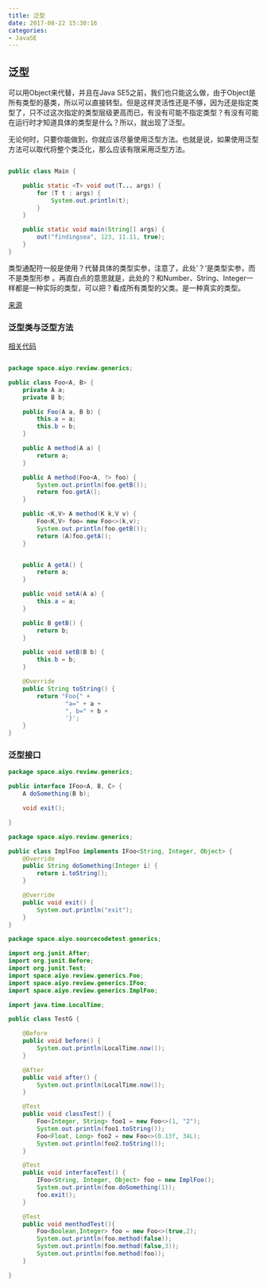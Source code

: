 ```yaml
---
title: 泛型
date: 2017-08-22 15:30:16
categories: 
- JavaSE
---
```


## 泛型

<!--more-->

可以用Object来代替，并且在Java SE5之前，我们也只能这么做，由于Object是所有类型的基类，所以可以直接转型。但是这样灵活性还是不够，因为还是指定类型了，只不过这次指定的类型层级更高而已，有没有可能不指定类型？有没有可能在运行时才知道具体的类型是什么？所以，就出现了泛型。

无论何时，只要你能做到，你就应该尽量使用泛型方法。也就是说，如果使用泛型方法可以取代将整个类泛化，那么应该有限采用泛型方法。
```java	

public class Main {

    public static <T> void out(T... args) {
        for (T t : args) {
            System.out.println(t);
        }
    }

    public static void main(String[] args) {
        out("findingsea", 123, 11.11, true);
    }
}
```
类型通配符一般是使用？代替具体的类型实参，注意了，此处’？’是类型实参，而不是类型形参 。再直白点的意思就是，此处的？和Number、String、Integer一样都是一种实际的类型，可以把？看成所有类型的父类。是一种真实的类型。

[来源](http://blog.csdn.net/s10461/article/details/53941091)


### 泛型类与泛型方法

[相关代码](https://coding.net/u/YoKv/p/source-code-test/git/tree/master/src/main/java/space/aiyo/review)

```java

package space.aiyo.review.generics;

public class Foo<A, B> {
    private A a;
    private B b;

    public Foo(A a, B b) {
        this.a = a;
        this.b = b;
    }

    public A method(A a) {
        return a;
    }

    public A method(Foo<A, ?> foo) {
        System.out.println(foo.getB());
        return foo.getA();
    }

    public <K,V> A method(K k,V v) {
        Foo<K,V> foo= new Foo<>(k,v);
        System.out.println(foo.getB());
        return (A)foo.getA();
    }


    public A getA() {
        return a;
    }

    public void setA(A a) {
        this.a = a;
    }

    public B getB() {
        return b;
    }

    public void setB(B b) {
        this.b = b;
    }

    @Override
    public String toString() {
        return "Foo{" +
                "a=" + a +
                ", b=" + b +
                '}';
    }
}

```
### 泛型接口
```java
package space.aiyo.review.generics;

public interface IFoo<A, B, C> {
    A doSomething(B b);

    void exit();

}
```

```java
package space.aiyo.review.generics;

public class ImplFoo implements IFoo<String, Integer, Object> {
    @Override
    public String doSomething(Integer i) {
        return i.toString();
    }

    @Override
    public void exit() {
        System.out.println("exit");
    }
}


```

```java
package space.aiyo.sourcecodetest.generics;

import org.junit.After;
import org.junit.Before;
import org.junit.Test;
import space.aiyo.review.generics.Foo;
import space.aiyo.review.generics.IFoo;
import space.aiyo.review.generics.ImplFoo;

import java.time.LocalTime;

public class TestG {

    @Before
    public void before() {
        System.out.println(LocalTime.now());
    }

    @After
    public void after() {
        System.out.println(LocalTime.now());
    }

    @Test
    public void classTest() {
        Foo<Integer, String> foo1 = new Foo<>(1, "2");
        System.out.println(foo1.toString());
        Foo<Float, Long> foo2 = new Foo<>(0.13f, 34L);
        System.out.println(foo2.toString());
    }

    @Test
    public void interfaceTest() {
        IFoo<String, Integer, Object> foo = new ImplFoo();
        System.out.println(foo.doSomething(1));
        foo.exit();
    }

    @Test
    public void menthodTest(){
        Foo<Boolean,Integer> foo = new Foo<>(true,2);
        System.out.println(foo.method(false));
        System.out.println(foo.method(false,3));
        System.out.println(foo.method(foo));
    }

}


```